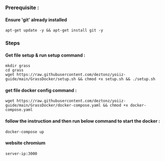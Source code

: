 ### Prerequisite :
#### Ensure 'git' already installed
    apt-get update -y && apt-get install git -y
### Steps
#### Get file setup & run setup command :
    mkdir grass
    cd grass
    wget https://raw.githubusercontent.com/deztonz/yoiiz-guide/main/GrassDocker/setup.sh && chmod +x setup.sh && ./setup.sh
#### get file docker config command : 
    wget https://raw.githubusercontent.com/deztonz/yoiiz-guide/main/GrassDocker/docker-compose.yaml && chmod +x docker-compose.yaml
#### follow the instruction and then run below command to start the docker :
    docker-compose up

#### website chromium
    server-ip:3000 